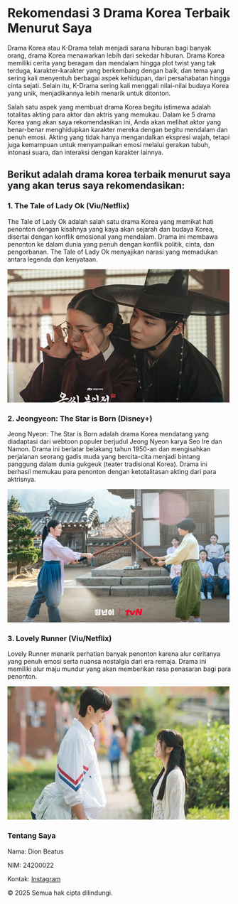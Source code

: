 <!DOCTYPE html>
<html>
<head>
</head>
</html>
<body>
<h1>Rekomendasi 3 Drama Korea Terbaik Menurut Saya</h1>
<p>Drama Korea atau K-Drama telah menjadi sarana hiburan bagi banyak orang, drama Korea menawarkan lebih dari sekedar hiburan. Drama Korea memiliki cerita yang beragam dan mendalam hingga plot twist yang tak terduga, karakter-karakter yang berkembang dengan baik, dan tema yang sering kali menyentuh berbagai aspek kehidupan, dari persahabatan hingga cinta sejati. Selain itu, K-Drama sering kali menggali nilai-nilai budaya Korea yang unik, menjadikannya lebih menarik untuk ditonton.</p>

<p>Salah satu aspek yang membuat drama Korea begitu istimewa adalah totalitas akting para aktor dan aktris yang memukau. Dalam ke 5 drama Korea yang akan saya rekomendasikan ini, Anda akan melihat aktor yang benar-benar menghidupkan karakter mereka dengan begitu mendalam dan penuh emosi. Akting yang tidak hanya mengandalkan ekspresi wajah, tetapi juga kemampuan untuk menyampaikan emosi melalui gerakan tubuh, intonasi suara, dan interaksi dengan karakter lainnya.</p>
<h2>Berikut adalah drama korea terbaik menurut saya yang akan terus saya rekomendasikan: </h2>

<h3>1. The Tale of Lady Ok (Viu/Netflix)</h3>
<p>The Tale of Lady Ok adalah salah satu drama Korea yang memikat hati penonton dengan kisahnya yang kaya akan sejarah dan budaya Korea, disertai dengan konflik emosional yang mendalam. Drama ini membawa penonton ke dalam dunia yang penuh dengan konflik politik, cinta, dan pengorbanan. The Tale of Lady Ok menyajikan narasi yang memadukan antara legenda dan kenyataan.</p>
<img src="https://github.com/DionBeatus/Hasil-Belajar-W3School-HTML/blob/88718d17d8b877f7f48dedc47ab11fadfd281bc3/The%20Tale%20of%20Lady%20Ok.jpg" width="500" height="300">

<h3>2. Jeongyeon: The Star is Born (Disney+)</h3>
<p>Jeong Nyeon: The Star is Born adalah drama Korea mendatang yang diadaptasi dari webtoon populer berjudul Jeong Nyeon karya Seo Ire dan Namon. Drama ini berlatar belakang tahun 1950-an dan mengisahkan perjalanan seorang gadis muda yang bercita-cita menjadi bintang panggung dalam dunia gukgeuk (teater tradisional Korea). Drama ini berhasil memukau para penonton dengan ketotalitasan akting dari para aktrisnya.</p>
<img src="https://github.com/DionBeatus/Hasil-Belajar-W3School-HTML/blob/ff57abb7f86e5d9e49b0e16f2954e779a61b1778/Jeongnyeon%20The%20Star%20Is%20Born.jpg" width="500" height="300">

<h3>3. Lovely Runner (Viu/Netflix)</h3>
<p>Lovely Runner menarik perhatian banyak penonton karena alur ceritanya yang penuh emosi serta nuansa nostalgia dari era remaja. Drama ini memiliki alur maju mundur yang akan memberikan rasa penasaran bagi para penonton.</p>
<img src="https://github.com/DionBeatus/Hasil-Belajar-W3School-HTML/blob/56f2364e86823a293446efe77033b97fa71d2219/Lovely%20Runner.jpg" width="500" height="300">

<h3>Tentang Saya</h3>
<p>Nama: Dion Beatus</p>
<p>NIM: 24200022</p>
<p>Kontak: <a href="https://www.instagram.com/michaell_yon?igsh=NWR0NWwwaW80dmQ3">Instagram</a></p>

<p>&copy; 2025 Semua hak cipta dilindungi.</p>
</body>
